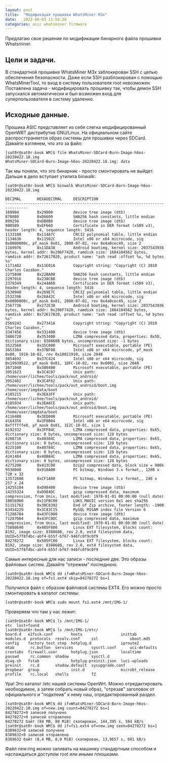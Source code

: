 ```yaml
---
layout: post
title:  "Модификация прошивки WhatsMiner M3x"
date:   2022-06-03 11:56:28
categories: asic whatsminer firmware
---
```


Предлагаю свое решение по модификации бинарного файла прошивки Whatsminer.
## Цели и задачи.
В стандартной прошивке WhatsMiner M3x заблокирован SSH с целью обеспечения безопасности. Даже если SSH разблокирован с помощью WhatsMinerTool, то вход в систему пользователя root невозможен.
Поставлена задача - модифицировать прошивку так, чтобы демон SSH запускался автоматически и был возможен вход для суперпользователя в систему удаленно.
## Исходные данные.
Прошика ASIC представляет из себя слегка модифицированный OpenWRT дистрибутив GNU/Linux. На официальном сайте распросттраняется образ системы для прошивки через SDCard. Давайте взглянем, что это за файл:

    [sat0r@sat0r-book WM]$ file WhatsMiner-SDCard-Burn-Image-h6os-20220422.18.img 
    WhatsMiner-SDCard-Burn-Image-h6os-20220422.18.img: data

Так мы поняли, что это бинарник - просто смонтировать не выйдет. Дальше в дело вступает утилита binwalk:

    [sat0r@sat0r-book WM]$ binwalk WhatsMiner-SDCard-Burn-Image-h6os-20220422.18.img 

    DECIMAL       HEXADECIMAL     DESCRIPTION
    --------------------------------------------------------------------------------
    169984        0x29800         device tree image (dtb)
    878080        0xD6600         SHA256 hash constants, little endian
    899256        0xDB8B8         device tree image (dtb)
    980589        0xEF66D         Certificate in DER format (x509 v3), header length: 4, sequence length: 5416
    1133180       0x114A7C        CRC32 polynomial table, little endian
    1134636       0x11502C        Intel x86 or x64 microcode, sig 0x0000000c, pf_mask 0x01, 2000-07-02, rev 0x4a0cec49, size 2
    1169976       0x11DA38        Android bootimg, kernel size: 2037543936 bytes, kernel addr: 0x206F7420, ramdisk size: 1684104562 bytes, ramdisk addr: 0x72617020, product name: "ash read :offset %x, %d bytes %s"
    1171482       0x11E01A        Copyright string: "Copyright (C) 2010 Charles Cazabon."
    2275840       0x22BA00        SHA256 hash constants, little endian
    2297016       0x230CB8        device tree image (dtb)
    2378349       0x244A6D        Certificate in DER format (x509 v3), header length: 4, sequence length: 5416
    2530940       0x269E7C        CRC32 polynomial table, little endian
    2532396       0x26A42C        Intel x86 or x64 microcode, sig 0x0000000c, pf_mask 0x01, 2000-07-02, rev 0x4a0cec49, size 2
    2567736       0x272E38        Android bootimg, kernel size: 2037543936 bytes, kernel addr: 0x206F7420, ramdisk size: 1684104562 bytes, ramdisk addr: 0x72617020, product name: "ash read :offset %x, %d bytes %s"
    2569242       0x27341A        Copyright string: "Copyright (C) 2010 Charles Cazabon."
    3347456       0x331400        device tree image (dtb)
    3486720       0x353400        LZMA compressed data, properties: 0x5D, dictionary size: 8388608 bytes, uncompressed size: -1 bytes
    3522560       0x35C000        Microsoft executable, portable (PE)
    3653384       0x37BF08        Intel x86 or x64 microcode, pf_mask 0x00, 1918-10-02, rev 0x10021910, size 2048
    3654692       0x37C424        Intel x86 or x64 microcode, sig 0x19930522, pf_mask 0x01, 1DFC-10-02, rev 0x0001, size 2048
    3671040       0x380400        Microsoft executable, portable (PE)
    3951623       0x3C4C07        Unix path: /home/user/lichee/tools/pack/out_android/
    3952482       0x3C4F62        Unix path: /home/user/lichee/tools/pack/out_android/boot.img  /home/user/imgdata/boot
    4105215       0x3EA3FF        Unix path: /home/user/lichee/tools/pack/out_android/
    4105934       0x3EA6CE        Unix path: /home/user/lichee/tools/pack/out_android/boot.img  /home/user/imgdata/boot
    4116480       0x3ED000        Microsoft executable, portable (PE)
    4164356       0x3F8B04        Intel x86 or x64 microcode, sig 0xffffffe0, pf_mask 0x01, 1E2C-10-01, size 1
    4192332       0x3FF84C        LZMA compressed data, properties: 0x65, dictionary size: 0 bytes, uncompressed size: 128 bytes
    4208716       0x40384C        LZMA compressed data, properties: 0x65, dictionary size: 0 bytes, uncompressed size: 128 bytes
    4225100       0x40784C        LZMA compressed data, properties: 0x65, dictionary size: 0 bytes, uncompressed size: 128 bytes
    4241484       0x40B84C        LZMA compressed data, properties: 0x65, dictionary size: 0 bytes, uncompressed size: 128 bytes
    4275200       0x413C00        bzip2 compressed data, block size = 900k
    9538048       0x918A00        PC bitmap, Windows 3.x format,, 1280 x 720 x 32
    13572608      0xCF1A00        PC bitmap, Windows 3.x format,, 246 x 257 x 24    
    14255104      0xD98400        device tree image (dtb)
    14255324      0xD984DC        gzip compressed data, maximum compression, from Unix, last modified: 1970-01-01 00:00:00 (null date)
    18856960      0x11FBC00       LUKS_MAGIC version 0x1 aes sha256
    51151762      0x30C8392       End of Zip archive, footer length: -1900
    63454229      0x3C83C15       MySQL MISAM index file Version 6
    71286784      0x43FC000       device tree image (dtb)
    71287004      0x43FC0DC       gzip compressed data, maximum compression, from Unix, last modified: 1970-01-01 00:00:00 (null date)
    75888640      0x485F800       Linux EXT filesystem, blocks count: 8192, image size: 8388608, rev 2.0, ext4 filesystem data, UUID=57f8f4bc-abf4-655f-bf67-946fc0f9c0f9
    84278272      0x505FC00       Linux EXT filesystem, blocks count: 8192, image size: 8388608, rev 2.0, ext4 filesystem data, UUID=57f8f4bc-abf4-655f-bf67-946fc0f9c0f9

Самые интересные для нас записи - последние две. Это образы файловых систем. Давайте "отрежем" последнюю.

    [sat0r@sat0r-book WM]$ dd if=WhatsMiner-SDCard-Burn-Image-h6os-20220422.18.img of=fs1.ext4 skip=84278272 bs=1

Получился файл с образом файловой системы EXT4. Его можно просто смонтировать в каталог системы:

    [sat0r@sat0r-book WM]$ sudo mount fs1.ext4 /mnt/IMG-1/

Проверяем что там у нас лежит:

    [sat0r@sat0r-book WM]$ ls /mnt/IMG-1/
    etc  lost+found
    [sat0r@sat0r-book WM]$ ls /mnt/IMG-1/etc/
    board.d   e2fsck.conf        hosts                 inittab          modules.d  protocols  resolv.conf     ssl              uboot.md5
    config    factory_test_step  hotplug.d             iproute2         mtab       rc.button  services        sysctl.conf      uci-defaults
    crontabs  firewall.user      hotplug.json          localtime        passwd     rc.common  shadow          sysctl.d
    diag.sh   fstab              hotplug-preinit.json  luci-uploads     preinit    rc.d       shadow.default  sysupgrade.conf
    dropbear  group              init.d                microbt_release  profile    rc.local   shells          TZ

Ура! Это каталог /etc нашей системы OpenWrt. Можно отредактировать необходимое, а затем собрать новый образ, "отрезав" заголовок от официального и "подклеив" к нему наш, отредактированный раздел.

    [sat0r@sat0r-book WM]$ dd if=WhatsMiner-SDCard-Burn-Image-h6os-20220422.18.img of=new.img count=84278272 bs=1
    84278272+0 записей получено
    84278272+0 записей отправлено
    84278272 байт (84 MB, 80 MiB) скопирован, 144,395 s, 584 kB/s
    [sat0r@sat0r-book WM]$ dd if=fs1.ext4 of=new.img seek=84278272 bs=1
    8389632+0 записей получено
    8389632+0 записей отправлено
    8389632 байт (8,4 MB, 8,0 MiB) скопирован, 13,9657 s, 601 kB/s

Файл new.img можно заливать на машинку стандартным способом и наслаждаться доступом root или иными плюшками.